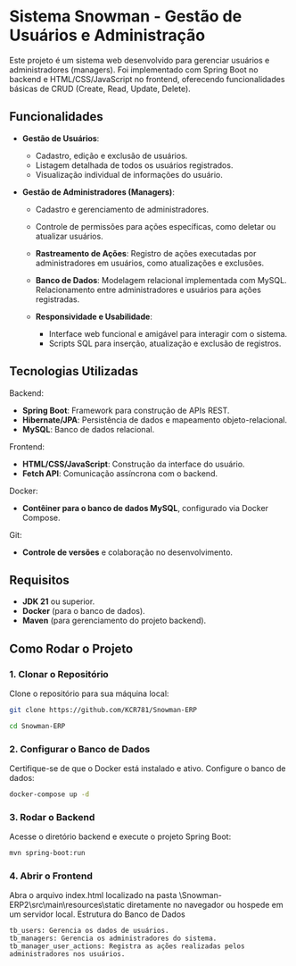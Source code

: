 # Sistema Snowman - Gestão de Usuários e Administração

Este projeto é um sistema web desenvolvido para gerenciar usuários e administradores (managers). Foi implementado com Spring Boot no backend e HTML/CSS/JavaScript no frontend, oferecendo funcionalidades básicas de CRUD (Create, Read, Update, Delete).
## Funcionalidades

- **Gestão de Usuários**:
  - Cadastro, edição e exclusão de usuários.
  - Listagem detalhada de todos os usuários registrados.
  - Visualização individual de informações do usuário.

- **Gestão de Administradores (Managers)**:
  - Cadastro e gerenciamento de administradores.
  - Controle de permissões para ações específicas, como deletar ou atualizar usuários.

  - **Rastreamento de Ações**:
        Registro de ações executadas por administradores em usuários, como atualizações e exclusões.

  - **Banco de Dados**:
        Modelagem relacional implementada com MySQL.
        Relacionamento entre administradores e usuários para ações registradas.

  - **Responsividade e Usabilidade**:
    
    - Interface web funcional e amigável para interagir com o sistema.
    - Scripts SQL para inserção, atualização e exclusão de registros.

## Tecnologias Utilizadas

Backend:
    
  - **Spring Boot**: Framework para construção de APIs REST.
  - **Hibernate/JPA**: Persistência de dados e mapeamento objeto-relacional.
  - **MySQL**: Banco de dados relacional.

Frontend:
  - **HTML/CSS/JavaScript**: Construção da interface do usuário.
  - **Fetch API**: Comunicação assíncrona com o backend.

Docker:
  - **Contêiner para o banco de dados MySQL**, configurado via Docker Compose.

Git:
  - **Controle de versões** e colaboração no desenvolvimento.

## Requisitos

  - **JDK 21** ou superior.
  - **Docker** (para o banco de dados).
  - **Maven** (para gerenciamento do projeto backend).

## Como Rodar o Projeto

### 1. Clonar o Repositório

Clone o repositório para sua máquina local:

```bash
git clone https://github.com/KCR781/Snowman-ERP
```

```bash
cd Snowman-ERP
```

### 2. Configurar o Banco de Dados

Certifique-se de que o Docker está instalado e ativo. Configure o banco de dados:

```bash
docker-compose up -d
```

### 3. Rodar o Backend

Acesse o diretório backend e execute o projeto Spring Boot:

```bash
mvn spring-boot:run
```

### 4. Abrir o Frontend

Abra o arquivo index.html localizado na pasta \Snowman-ERP2\src\main\resources\static diretamente no navegador ou hospede em um servidor local.
Estrutura do Banco de Dados

    tb_users: Gerencia os dados de usuários.
    tb_managers: Gerencia os administradores do sistema.
    tb_manager_user_actions: Registra as ações realizadas pelos administradores nos usuários.
